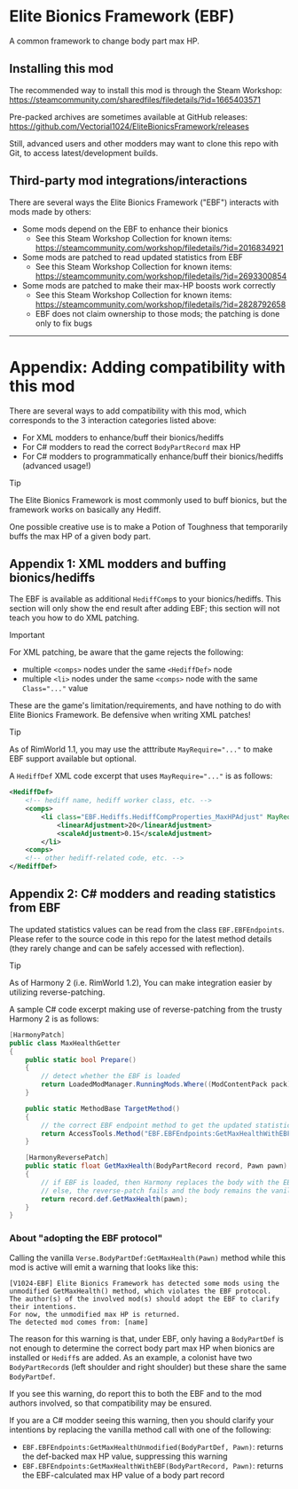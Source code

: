 # Elite Bionics Framework (EBF)
A common framework to change body part max HP.

## Installing this mod
The recommended way to install this mod is through the Steam Workshop: https://steamcommunity.com/sharedfiles/filedetails/?id=1665403571

Pre-packed archives are sometimes available at GitHub releases: https://github.com/Vectorial1024/EliteBionicsFramework/releases

Still, advanced users and other modders may want to clone this repo with Git, to access latest/development builds.

## Third-party mod integrations/interactions
There are several ways the Elite Bionics Framework ("EBF") interacts with mods made by others:
- Some mods depend on the EBF to enhance their bionics
  - See this Steam Workshop Collection for known items: https://steamcommunity.com/workshop/filedetails/?id=2016834921
- Some mods are patched to read updated statistics from EBF
  - See this Steam Workshop Collection for known items: https://steamcommunity.com/workshop/filedetails/?id=2693300854
- Some mods are patched to make their max-HP boosts work correctly
  - See this Steam Workshop Collection for known items: https://steamcommunity.com/workshop/filedetails/?id=2828792658
  - EBF does not claim ownership to those mods; the patching is done only to fix bugs

------

# Appendix: Adding compatibility with this mod
There are several ways to add compatibility with this mod, which corresponds to the 3 interaction categories listed above:
- For XML modders to enhance/buff their bionics/hediffs
- For C# modders to read the correct `BodyPartRecord` max HP
- For C# modders to programmatically enhance/buff their bionics/hediffs (advanced usage!)

> [!TIP]
> The Elite Bionics Framework is most commonly used to buff bionics, but the framework works on basically any Hediff.
>
> One possible creative use is to make a Potion of Toughness that temporarily buffs the max HP of a given body part.

## Appendix 1: XML modders and buffing bionics/hediffs
The EBF is available as additional `HediffComp`s to your bionics/hediffs. This section will only show the end result after adding EBF; this section will not teach you how to do XML patching.

> [!IMPORTANT]
> For XML patching, be aware that the game rejects the following:
> - multiple `<comps>` nodes under the same `<HediffDef>` node
> - multiple `<li>` nodes under the same `<comps>` node with the same `Class="..."` value
>
> These are the game's limitation/requirements, and have nothing to do with Elite Bionics Framework. Be defensive when writing XML patches!

> [!TIP]
> As of RimWorld 1.1, you may use the atttribute `MayRequire="..."` to make EBF support available but optional.

A `HediffDef` XML code excerpt that uses `MayRequire="..."` is as follows:

```xml
<HediffDef>
    <!-- hediff name, hediff worker class, etc. -->
    <comps>
        <li class="EBF.Hediffs.HediffCompProperties_MaxHPAdjust" MayRequire="V1024.EBFramework">
            <linearAdjustment>20</linearAdjustment>
            <scaleAdjustment>0.15</scaleAdjustment>
        </li>
    <comps>
    <!-- other hediff-related code, etc. -->
</HediffDef>
```

## Appendix 2: C# modders and reading statistics from EBF
The updated statistics values can be read from the class `EBF.EBFEndpoints`. Please refer to the source code in this repo for the latest method details (they rarely change and can be safely accessed with reflection). 

> [!TIP]
> As of Harmony 2 (i.e. RimWorld 1.2), You can make integration easier by utilizing reverse-patching.

A sample C# code excerpt making use of reverse-patching from the trusty Harmony 2 is as follows:

```c#
[HarmonyPatch]
public class MaxHealthGetter
{
    public static bool Prepare()
    {
        // detect whether the EBF is loaded
        return LoadedModManager.RunningMods.Where((ModContentPack pack) => pack != null && pack.ModMetaData.Active && pack.PackageId == "V1024.EBFramework");
    }

    public static MethodBase TargetMethod()
    {
        // the correct EBF endpoint method to get the updated statistics
        return AccessTools.Method("EBF.EBFEndpoints:GetMaxHealthWithEBF");
    }

    [HarmonyReversePatch]
    public static float GetMaxHealth(BodyPartRecord record, Pawn pawn)
    {
        // if EBF is loaded, then Harmony replaces the body with the EBF endpoint method
        // else, the reverse-patch fails and the body remains the vanilla GetMaxHealth().
        return record.def.GetMaxHealth(pawn);
    }
}
```

### About "adopting the EBF protocol"
Calling the vanilla `Verse.BodyPartDef:GetMaxHealth(Pawn)` method while this mod is active will emit a warning that looks like this:

```
[V1024-EBF] Elite Bionics Framework has detected some mods using the unmodified GetMaxHealth() method, which violates the EBF protocol. 
The author(s) of the involved mod(s) should adopt the EBF to clarify their intentions.
For now, the unmodified max HP is returned.
The detected mod comes from: [name]
```

The reason for this warning is that, under EBF, only having a `BodyPartDef` is not enough to determine the correct body part max HP when bionics are installed or `Hediff`s are added. As an example, a colonist have two `BodyPartRecord`s (left shoulder and right shoulder) but these share the same `BodyPartDef`.

If you see this warning, do report this to both the EBF and to the mod authors involved, so that compatibility may be ensured.

If you are a C# modder seeing this warning, then you should clarify your intentions by replacing the vanilla method call with one of the following:
- `EBF.EBFEndpoints:GetMaxHealthUnmodified(BodyPartDef, Pawn)`: returns the def-backed max HP value, suppressing this warning
- `EBF.EBFEndpoints:GetMaxHealthWithEBF(BodyPartRecord, Pawn)`: returns the EBF-calculated max HP value of a body part record
